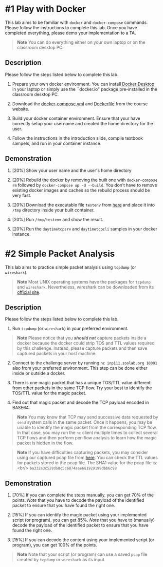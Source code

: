 # #1 Play with Docker

This lab aims to be familiar with ``docker`` and ``docker-compose`` commands. Please follow the instructions to complete this lab. Once you have completed everything, please demo your implementation to a TA.

>**Note**
You can do everything either on your own laptop or on the classroom desktop PC.


## Description

Please follow the steps listed below to complete this lab.

1. Prepare your own docker environment. You can install [Docker Desktop](https://www.docker.com/products/docker-desktop/) in your laptop or simply use the ``docker.io&#34; package pre-installed in the classroom desktop PC.

1. Download the [docker-compose.yml](https://people.cs.nctu.edu.tw/~chuang/courses/netprog/resources/ubuntu/docker-compose.yml) and [Dockerfile](https://people.cs.nctu.edu.tw/~chuang/courses/netprog/resources/ubuntu/Dockerfile) from the course website.


3. Build your docker container environment. Ensure that your have correctly setup your username and created the home directory for the user.

1. Follow the instructions in the introduction slide, compile textbook sampels, and run in your container instance. 

## Demonstration

1. [20%] Show your user name and the user&#39;s home directory

1. [20%] Rebuild the docker by removing the built one with ``docker-compose rm`` followed by ``docker-compose up -d --build``. You don&#39;t have to remove existing docker images and caches so the rebuild process should be very fast.

1. [20%] Download the executable file ``testenv`` from [here](https://inp111.zoolab.org/lab01.1/testenv) and place it into ``/tmp`` directory inside your built container.

1. [20%] Run ``/tmp/testenv`` and show the result.

5. [20%] Run the ``daytimetcpsrv`` and ``daytimetcpcli`` samples in your docker instance.

# #2 Simple Packet Analysis

This lab aims to practice simple packet analysis using ``tcpdump`` (or ``wireshark``).

>**Note**
Most UNIX operating systems have the packages for ``tcpdump`` and ``wireshark``. Nevertheless, wireshark can be downloaded from its [official site](https://www.wireshark.org/download.html).

## Description

Please follow the steps listed below to complete this lab.

1. Run ``tcpdump`` (or ``wireshark``) in your preferred environment.

>**Note**
Please notice that you ***should not*** capture packets inside a docker because the docker could strip TOS and TTL values required by this challenge. Instead, please capture packets and then save captured packets in your host machine. 

2. Connect to the challenge server by running ``nc inp111.zoolab.org 10001`` also from your preferred environment. This step can be done either inside or outside a docker.

1. There is one magic packet that has a unique TOS/TTL value different from other packets in the same TCP flow. Try your best to identify the TOS/TTL value for the magic packet. 

1. Find out that magic packet and decode the TCP payload encoded in BASE64.

>**Note**
You may know that TCP may send successive data requested by ``send`` system calls in the same packet. Once it happens, you may be unable to identify the magic packet from the corresponding TCP flow. In that case, you may run the ``nc`` client multiple times to collect several TCP flows and then perform per-flow analysis to learn how the magic packet is hidden in the flow.

>**Note**
If you have difficulties capturing packets, you may consider using our captured pcap file from [here](https://inp111.zoolab.org/lab01.2/lab_tcpdump.pcap). You can check the TTL values for packets stored in the pcap file. The SHA1 value for the pcap file is:&lt;br/&gt; ``ba332a3c528d68c5c6874aae681929199dbb6c98``

## Demonstration

1. [70%] If you can complete the steps manually, you can get 70% of the points. *Note* that you have to decode the payload of the identified packet to ensure that you have found the right one.

1. [15%] If you can identify the magic packet using your implemented script (or program), you can get 85%. *Note* that you have to (manually) decode the payload of the identified packet to ensure that you have found the right one.

1. [15%] If you can decode the content using your implemented script (or program), you can get 100% of the points.

>**Note**
Note that your script (or program) can use a saved ``pcap`` file created by ``tcpdump`` or ``wireshark`` as its input.
